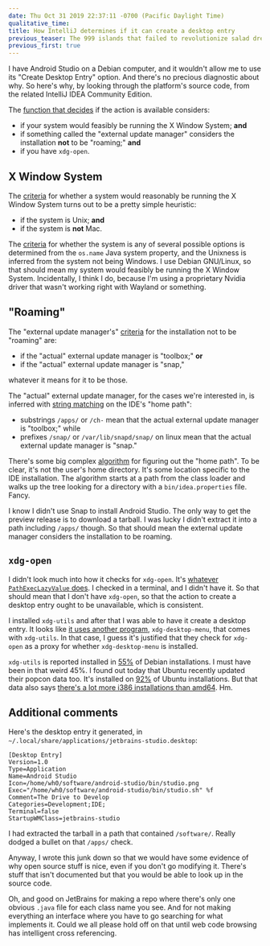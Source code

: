 ```yaml
---
date: Thu Oct 31 2019 22:37:11 -0700 (Pacific Daylight Time)
qualitative_time: 
title: How IntelliJ determines if it can create a desktop entry
previous_teaser: The 999 islands that failed to revolutionize salad dressing
previous_first: true
---
```

I have Android Studio on a Debian computer, and it wouldn't allow me to use its "Create Desktop Entry" option.
And there's no precious diagnostic about why.
So here's why, by looking through the platform's source code, from the related IntelliJ IDEA Community Edition.

The [function that decides](https://github.com/JetBrains/intellij-community/blob/2676bd6deb8e98426ca9cdc0225eb093fee65069/platform/platform-impl/src/com/intellij/ide/actions/CreateDesktopEntryAction.java#L46) if the action is available considers:

- if your system would feasibly be running the X Window System; **and**
- if something called the "external update manager" considers the installation **not** to be "roaming;" **and**
- if you have `xdg-open`.

## X Window System

The [criteria](https://github.com/JetBrains/intellij-community/blob/2676bd6deb8e98426ca9cdc0225eb093fee65069/platform/util/src/com/intellij/openapi/util/SystemInfo.java#L79) for whether a system would reasonably be running the X Window System turns out to be a pretty simple heuristic:

- if the system is Unix; **and**
- if the system is **not** Mac.

The [criteria](https://github.com/JetBrains/intellij-community/blob/2676bd6deb8e98426ca9cdc0225eb093fee65069/platform/util-rt/src/com/intellij/openapi/util/SystemInfoRt.java#L15-L20) for whether the system is any of several possible options is determined from the `os.name` Java system property, and the Unixness is inferred from the system not being Windows.
I use Debian GNU/Linux, so that should mean my system would feasibly be running the X Window System.
Incidentally, I think I do, because I'm using a proprietary Nvidia driver that wasn't working right with Wayland or something.

## "Roaming"

The "external update manager's" [criteria](https://github.com/JetBrains/intellij-community/blob/2676bd6deb8e98426ca9cdc0225eb093fee65069/platform/platform-impl/src/com/intellij/openapi/updateSettings/impl/ExternalUpdateManager.java#L46) for the installation not to be "roaming" are:

- if the "actual" external update manager is "toolbox;" **or**
- if the "actual" external update manager is "snap,"

whatever it means for it to be those.

The "actual" external update manager, for the cases we're interested in, is inferred with [string matching](https://github.com/JetBrains/intellij-community/blob/2676bd6deb8e98426ca9cdc0225eb093fee65069/platform/platform-impl/src/com/intellij/openapi/updateSettings/impl/ExternalUpdateManager.java#L46) on the IDE's "home path":

- substrings `/apps/` or `/ch-` mean that the actual external update manager is "toolbox;" while
- prefixes `/snap/` or `/var/lib/snapd/snap/` on linux mean that the actual external update manager is "snap."

There's some big complex [algorithm](https://github.com/JetBrains/intellij-community/blob/2676bd6deb8e98426ca9cdc0225eb093fee65069/platform/util/src/com/intellij/openapi/application/PathManager.java#L139-L177) for figuring out the "home path".
To be clear, it's not the user's home directory.
It's some location specific to the IDE installation.
The algorithm starts at a path from the class loader and walks up the tree looking for a directory with a `bin/idea.properties` file.
Fancy.

I know I didn't use Snap to install Android Studio.
The only way to get the preview release is to download a tarball.
I was lucky I didn't extract it into a path including `/apps/` though.
So that should mean the external update manager considers the installation to be roaming.

## `xdg-open`

I didn't look much into how it checks for `xdg-open`.
It's [whatever `PathExecLazyValue` does](https://github.com/JetBrains/intellij-community/blob/2676bd6deb8e98426ca9cdc0225eb093fee65069/platform/util/src/com/intellij/openapi/util/SystemInfo.java#L97-L100).
I checked in a terminal, and I didn't have it.
So that should mean that I don't have `xdg-open`, so that the action to create a desktop entry ought to be unavailable, which is consistent.

I installed `xdg-utils` and after that I was able to have it create a desktop entry.
It looks like [it uses another program](https://github.com/JetBrains/intellij-community/blob/2676bd6deb8e98426ca9cdc0225eb093fee65069/platform/platform-impl/src/com/intellij/ide/actions/CreateDesktopEntryAction.java#L158-L159), `xdg-desktop-menu`, that comes with `xdg-utils`.
In that case, I guess it's justified that they check for `xdg-open` as a proxy for whether `xdg-desktop-menu` is installed.

`xdg-utils` is reported installed in [55%](https://qa.debian.org/popcon.php?package=xdg-utils) of Debian installations.
I must have been in that weird 45%.
I found out today that Ubuntu recently updated their popcon data too.
It's installed on [92%](https://popcon.ubuntu.com/main/by_inst) of Ubuntu installations.
But that data also says [there's a lot more i386 installations than amd64](https://popcon.ubuntu.com/).
Hm.

## Additional comments

Here's the desktop entry it generated, in `~/.local/share/applications/jetbrains-studio.desktop`:

```
[Desktop Entry]
Version=1.0
Type=Application
Name=Android Studio
Icon=/home/wh0/software/android-studio/bin/studio.png
Exec="/home/wh0/software/android-studio/bin/studio.sh" %f
Comment=The Drive to Develop
Categories=Development;IDE;
Terminal=false
StartupWMClass=jetbrains-studio
```

I had extracted the tarball in a path that contained `/software/`.
Really dodged a bullet on that `/apps/` check.

Anyway, I wrote this junk down so that we would have some evidence of why open source stuff is nice, even if you don't go modifying it.
There's stuff that isn't documented but that you would be able to look up in the source code.

Oh, and good on JetBrains for making a repo where there's only one obvious `.java` file for each class name you see.
And for not making everything an interface where you have to go searching for what implements it.
Could we all please hold off on that until web code browsing has intelligent cross referencing.
